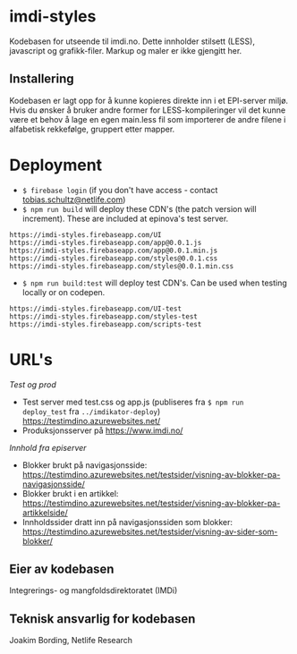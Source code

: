 # imdi-styles
Kodebasen for utseende til imdi.no. Dette innholder stilsett (LESS), javascript og grafikk-filer. Markup og maler er ikke gjengitt her.

## Installering
Kodebasen er lagt opp for å kunne kopieres direkte inn i et EPI-server miljø. Hvis du ønsker å bruker andre former for LESS-kompileringer vil det kunne være et behov å lage en egen main.less fil som importerer de andre filene i alfabetisk rekkefølge, gruppert etter mapper.

# Deployment
* `$ firebase login` (if you don't have access - contact tobias.schultz@netlife.com)
* `$ npm run build` will deploy these CDN's (the patch version will increment). These are included at epinova's test server.
```
https://imdi-styles.firebaseapp.com/UI
https://imdi-styles.firebaseapp.com/app@0.0.1.js
https://imdi-styles.firebaseapp.com/app@0.0.1.min.js
https://imdi-styles.firebaseapp.com/styles@0.0.1.css
https://imdi-styles.firebaseapp.com/styles@0.0.1.min.css
```

* `$ npm run build:test` will deploy test CDN's. Can be used when testing locally or on codepen.
```
https://imdi-styles.firebaseapp.com/UI-test
https://imdi-styles.firebaseapp.com/styles-test
https://imdi-styles.firebaseapp.com/scripts-test
```

# URL's
*Test og prod*
- Test server med test.css og app.js (publiseres fra `$ npm run deploy_test` fra `../imdikator-deploy`) https://testimdino.azurewebsites.net/
- Produksjonsserver på https://www.imdi.no/

*Innhold fra episerver*
- Blokker brukt på navigasjonsside: https://testimdino.azurewebsites.net/testsider/visning-av-blokker-pa-navigasjonsside/ 
- Blokker brukt i en artikkel: https://testimdino.azurewebsites.net/testsider/visning-av-blokker-pa-artikkelside/ 
- Innholdssider dratt inn på navigasjonssiden som blokker: https://testimdino.azurewebsites.net/testsider/visning-av-sider-som-blokker/ 

## Eier av kodebasen
Integrerings- og mangfoldsdirektoratet (IMDi)

## Teknisk ansvarlig for kodebasen
Joakim Bording, Netlife Research
